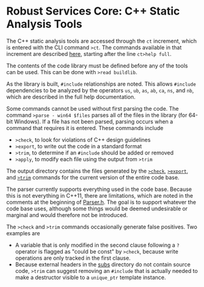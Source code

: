 # Robust Services Core: C++ Static Analysis Tools

The C++ static analysis tools are accessed through the `ct` increment,
which is entered with the CLI command `>ct`.  The commands available
in that increment are described [here](/docs/output/help.cli.txt),
starting after the line `ct>help full`.

The contents of the code library must be defined before any of the tools
can be used. This can be done with `>read buildlib`.

As the library is built, `#include` relationships are noted.  This allows
`#include` dependencies to be analyzed by the operators `us`, `ub`, `as`,
`ab`, `ca`, `ns`, and `nb`, which are described in the full help documentation.

Some commands cannot be used without first parsing the code.  The command
`>parse - win64 $files` parses all of the files in the library (for 64-bit
Windows).  If a file has not been parsed, parsing occurs when a command that
requires it is entered.  These commands include

* `>check`, to look for violations of C++ design guidelines
* `>export`, to write out the code in a standard format
* `>trim`, to determine if an `#include` should be added or removed
* `>apply`, to modify each file using the output from `>trim`

The output directory contains the files generated by the
[`>check`](/docs/output/rsc.check.txt), [`>export`](/docs/output/rsc.lib.txt),
and [`>trim`](/docs/output/rsc.trim.txt) commands for the current version of
the entire code base.

The parser currently supports everything used in the code base.  Because this
is not everything in C++11, there are limitations, which are noted in the
comments at the beginning of [Parser.h](/ct/Parser.h).  The goal is to support
whatever the code base uses, although some things would be deemed undesirable
or marginal and would therefore not be introduced.

The `>check` and `>trim` commands occasionally generate false positives.  Two
examples are

  * A variable that is only modified in the second clause following a `?`
operator is flagged as "could be const" by `>check`, because write operations
are only tracked in the first clause.
  * Because external headers in the [subs](/subs) directory do not contain
source code, `>trim` can suggest removing an `#include` that is actually needed
to make a destructor visible to a `unique_ptr` template instance.
